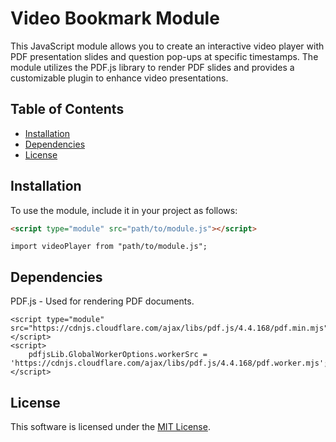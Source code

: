 # Video Bookmark Module

This JavaScript module allows you to create an interactive video player with PDF presentation slides and question pop-ups at specific timestamps. The module utilizes the PDF.js library to render PDF slides and provides a customizable plugin to enhance video presentations.

## Table of Contents

- [Installation](#installation)
- [Dependencies](#dependencies)
- [License](#license)

## Installation

To use the module, include it in your project as follows:

```html
<script type="module" src="path/to/module.js"></script>
```

```
import videoPlayer from "path/to/module.js";
```

## Dependencies

PDF.js - Used for rendering PDF documents.

```
<script type="module" src="https://cdnjs.cloudflare.com/ajax/libs/pdf.js/4.4.168/pdf.min.mjs"></script>
<script>
    pdfjsLib.GlobalWorkerOptions.workerSrc = 'https://cdnjs.cloudflare.com/ajax/libs/pdf.js/4.4.168/pdf.worker.mjs';
</script>
```

## License

This software is licensed under the [MIT License](https://choosealicense.com/licenses/mit/).